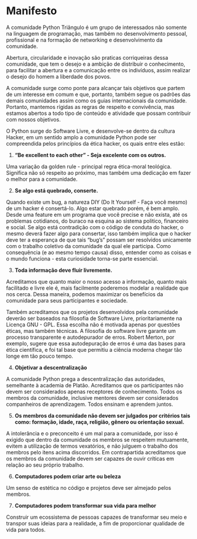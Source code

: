 # Manifesto

A comunidade Python Triângulo é um grupo de interessados não somente na linguagem de programação, mas também no desenvolvimento pessoal, profissional e na formação de networking e desenvolvimento da comunidade.

Abertura, circularidade e inovação são praticas corriqueiras dessa comunidade, que tem o desejo e a ambição de distribuir o conhecimento, para facilitar a abertura e a comunicação entre os indivíduos, assim realizar o desejo do homem a liberdade dos povos.

A comunidade surge como ponte para alcançar tais objetivos que partem de um interesse em comum e que, portanto, também segue os padrões das demais comunidades assim como os guias internacionais da comunidade. Portanto, mantemos rígidas as regras de respeito e convivência, mas estamos abertos a todo tipo de conteúdo e atividade que possam contribuir com nossos objetivos.

O Python surge do Software Livre, e desenvolve-se dentro da cultura Hacker,  em um sentido amplo  a comunidade Python pode ser compreendida pelos princípios da ética hacker, os quais entre eles estão: 

1. **“Be excellent to each other” - Seja excelente com os outros.**


 Uma variação da golden rule - principal regra ética-moral teológica. Significa não só respeito ao próximo, mas também uma dedicação em fazer o melhor para a comunidade.


2. **Se algo está quebrado, conserte.**


 Quando existe um bug, a natureza DIY (Do It Yourself - Faça você mesmo) de um hacker é consertá-lo. Algo estar quebrado porém, é bem amplo. Desde uma feature em um programa que você precise e não exista, até os problemas cotidianos, do buraco na esquina ao sistema politico, financeiro e social. Se algo está contradição com o código de conduta do hacker,  o mesmo deverá fazer algo para consertar, isso também implica que o hacker deve ter a esperança de que tais “bug’s” possam ser resolvidos unicamente com o  trabalho coletivo  da comunidade da qual ele participa. 
Como consequência (e ao mesmo tempo causa) disso, entender como as coisas e o mundo funciona - esta curiosidade torna-se parte essencial.

3. **Toda informação deve fluir livremente.**

 Acreditamos que quanto maior o nosso acesso a informação, quanto mais facilitado e livre ele é, mais facilmente poderemos modelar a realidade que nos cerca. Dessa maneira, podemos maximizar os benefícios da comunidade para seus participantes e sociedade.  

 Também acreditamos que os projetos desenvolvidos pela comunidade deverão ser baseados na filosofia de Software Livre, prioritariamente na Licença GNU - GPL. Essa escolha não é motivada apenas por questões éticas, mas também técnicas. A filosofia do software livre garante um processo transparente e autodepurador de erros. Robert Merton, por exemplo, sugere que  essa autodepuração de erros é uma das bases para ética científica, e foi tal base que permitiu  a ciência moderna chegar tão longe em tão pouco tempo.

4. **Objetivar a descentralização**
	
 A comunidade Python prega a descentralização das autoridades, semelhante à academia de Platão. Acreditamos que os participantes não devem ser considerados apenas receptores de conhecimento. Todos os membros da comunidade, inclusive mentores devem ser considerados companheiros de aprendizagem. Todos ensinam e aprendem juntos.


5. **Os membros da comunidade não devem ser julgados por critérios tais como: formação, idade, raça, religião, 
gênero ou orientação sexual.**

 A intolerância e o preconceito é um mal para a comunidade, por isso é exigido que dentro da comunidade os membros se respeitem mutuamente, evitem a utilização de termos vexatórios, e não julguem o trabalho dos membros pelo itens acima discorridos. Em contrapartida acreditamos que os membros da comunidade devem ser capazes de ouvir críticas em relação ao seu próprio trabalho.

6. **Computadores podem criar arte ou beleza** 

 Um senso de estética no código e projetos  deve ser almejado pelos membros. 

7. **Computadores  podem transformar sua vida para melhor** 

 Construir um ecossistema de pessoas capazes de transformar seu meio e transpor suas ideias para a realidade, a fim de proporcionar qualidade de vida para todos.


